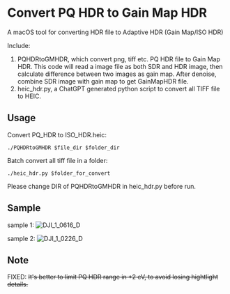 # Convert PQ HDR to Gain Map HDR

A macOS tool for converting HDR file to Adaptive HDR (Gain Map/ISO HDR)

Include:

1. PQHDRtoGMHDR, which convert png, tiff etc. PQ HDR file to Gain Map HDR. This code will read a image file as both SDR and HDR image, then calculate difference between two images as gain map. After denoise, combine SDR image with gain map to get GainMapHDR file.
2. heic_hdr.py, a ChatGPT generated python script to convert all TIFF file to HEIC.

## Usage

Convert PQ_HDR to ISO_HDR.heic:

`./PQHDRtoGMHDR $file_dir $folder_dir`

Batch convert all tiff file in a folder:

`./heic_hdr.py $folder_for_convert`

Please change DIR of PQHDRtoGMHDR in heic_hdr.py before run.

## Sample

sample 1:
![DJI_1_0616_D](https://github.com/user-attachments/assets/da00b25d-b1b8-4e34-a0b8-20653e787f72)

sample 2:
![DJI_1_0226_D](https://github.com/user-attachments/assets/b542e146-b2fc-48c9-9021-0dc469203bad)


## Note

FIXED: ~~It's better to limit PQ HDR range in +2 eV, to avoid losing hightlight details.~~
